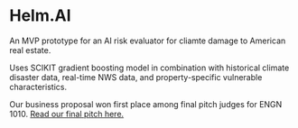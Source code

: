 # Helm.AI

An MVP prototype for an AI risk evaluator for cliamte damage to American real estate.

Uses SCIKIT gradient boosting model in combination with historical climate disaster data, real-time NWS data, and property-specific vulnerable characteristics. 

Our business proposal won first place among final pitch judges for ENGN 1010. [Read our final pitch here.](https://docs.google.com/presentation/d/1PvFg9vB56K5no0lHdBYM5I9KPbjMzv5s-N9wXL1dFSk/view)
